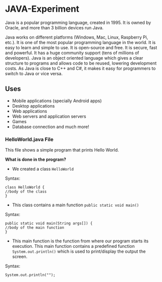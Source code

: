 # JAVA-Experiment

Java is a popular programming language, created in 1995.
It is owned by Oracle, and more than 3 billion devices run Java.

Java works on different platforms (Windows, Mac, Linux, Raspberry Pi, etc.).
It is one of the most popular programming language in the world.
It is easy to learn and simple to use.
It is open-source and free.
It is secure, fast and powerful.
It has a huge community support (tens of millions of developers).
Java is an object oriented language which gives a clear structure to programs and allows code to be reused, lowering development costs.
As Java is close to C++ and C#, it makes it easy for programmers to switch to Java or vice versa.

## Uses
- Mobile applications (specially Android apps)
- Desktop applications
- Web applications
- Web servers and application servers
- Games
- Database connection and much more!

### HelloWorld.java File

This file shows a simple program that prints Hello World.

**What is done in the program?**
- We created a class `HelloWorld`

Syntax:
```
class HelloWorld {
//body of the class
}
```

- This class contains a main function `public static void main()`

Syntax:
```
public static void main(String args[]) {
//body of the main function
}
```

- This main function is the function from where our program starts its execution. This main function contains a predefined function `System.out.println()` which is used to print/display the output the screen.

Syntax:
```
System.out.println("");
```

